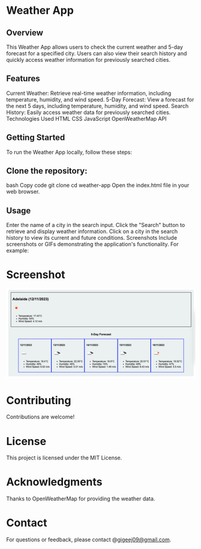 # Weather App

## Overview

This Weather App allows users to check the current weather and 5-day forecast for a specified city. Users can also view their search history and quickly access weather information for previously searched cities.

## Features

Current Weather: Retrieve real-time weather information, including temperature, humidity, and wind speed.
5-Day Forecast: View a forecast for the next 5 days, including temperature, humidity, and wind speed.
Search History: Easily access weather data for previously searched cities.
Technologies Used
HTML
CSS
JavaScript
OpenWeatherMap API

## Getting Started

To run the Weather App locally, follow these steps:

## Clone the repository:

bash
Copy code
git clone <repository-url>
cd weather-app
Open the index.html file in your web browser.

## Usage

Enter the name of a city in the search input.
Click the "Search" button to retrieve and display weather information.
Click on a city in the search history to view its current and future conditions.
Screenshots
Include screenshots or GIFs demonstrating the application's functionality. For example:

# Screenshot

![The weather app includes a search option, a list of cities, and a five-day forecast and current weather conditions for Atlanta.](./Assets/images/dashboard.png)

# Contributing

Contributions are welcome!

# License

This project is licensed under the MIT License.

# Acknowledgments

Thanks to OpenWeatherMap for providing the weather data.

# Contact

For questions or feedback, please contact @gigeej09@gmail.com.

